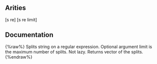 ## Arities
[s re]
[s re limit]

## Documentation
{%raw%}
Splits string on a regular expression.  Optional argument limit is
  the maximum number of splits. Not lazy. Returns vector of the splits.
{%endraw%}
